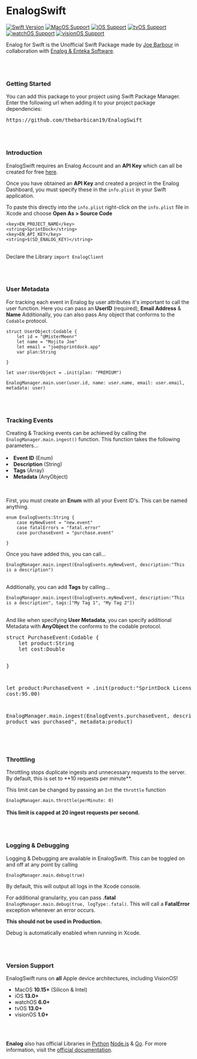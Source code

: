 <h1>EnalogSwift</h1>

[![Swift Version](https://img.shields.io/badge/Swift-5.x-orange.svg)]()
[![MacOS Support](https://img.shields.io/badge/MacOS-10.14+-green)]()
[![iOS Support](https://img.shields.io/badge/iOS-11.0+-green)]()
[![tvOS Support](https://img.shields.io/badge/tvOS-11.0+-green)]()
[![watchOS Support](https://img.shields.io/badge/watchOS-4.0+-green)]()
[![visionOS Support](https://img.shields.io/badge/visionOS-1.0+-green)]()


Enalog for Swift is the Unofficial Swift Package made by <a href="https://twitter.com/mistermeenr">Joe Barbour</a> in collaboration with <a href="https://enalog.app/">Enalog & Enteka Software</a>.

<br/><br/>
<h3>Getting Started</h3>
<p>You can add this package to your project using Swift Package Manager. Enter the following url when adding it to your project package dependencies:</p>

<pre>https://github.com/thebarbican19/EnalogSwift</pre>
<br/><br/>
<h3>Introduction</h3>
<p>EnalogSwift requires an Enalog Account and an <strong>API Key</strong> which can all be created for free <a href="https://dash.enalog.app/organisation">here</a>.</p>
<p>Once you have obtained an <strong>API Key</strong> and created a project in the Enalog Dashboard, you must specify these in the <code>info.plist</code> in your Swift application.</p>
<p>To paste this directly into the <code>info.plist</code> right-click on the <code>info.plist</code> file in Xcode and choose <strong>Open As > Source Code</strong></p>

```
<key>EN_PROJECT_NAME</key>
<string>SprintDock</string>
<key>EN_API_KEY</key>
<string>$(SD_ENALOG_KEY)</string>
```

<br/>
Declare the Library <code>import EnalogClient</code>
	
<br/><br/>
<h3>User Metadata</h3>
<p><p>
<p>For tracking each event in Enalog by user attributes it's important to call the user function. Here you can pass an <strong>UserID</strong> (required), <strong>Email Address</strong> & <strong>Name</strong> Additionally, you can also pass Any object that conforms to the <code>Codable</code> protocol. </p>

```
struct UserObject:Codable {
    let id = "@MisterMeenr"
    let name = "Mojito Joe"
    let email = "joe@sprintdock.app"
    var plan:String
                                
}
                            
let user:UserObject = .init(plan: "PREMIUM")

EnalogManager.main.user(user.id, name: user.name, email: user.email, metadata: user)
```
  <br/><br/>
<h3>Tracking Events</h3>
Creating & Tracking events can be achieved by calling the <code>EnalogManager.main.ingest()</code> function. This function takes the following parameters...
<br/><br/>
<li><strong>Event ID</strong> (Enum)</li>
<li><strong>Description</strong> (String)</li>
<li><strong>Tags</strong> (Array<String>)</li>
<li><strong>Metadata</strong> (AnyObject)</li>

<br/><br/>
First, you must create an <strong>Enum</strong> with all your Event ID's. This can be named anything. 

```
enum EnalogEvents:String {
    case myNewEvent = "new.event"
    case fatalErrors = "fatal.error"
    case purchaseEvent = "purchase.event"

}
```

<p>Once you have added this, you can call...</p> <code>EnalogManager.main.ingest(EnalogEvents.myNewEvent, description:"This is a description")</code>
  <br/><br/>
<p>Additionally, you can add <strong>Tags</strong> by calling...</p> <code>EnalogManager.main.ingest(EnalogEvents.myNewEvent, description:"This is a description", tags:["My Tag 1", "My Tag 2"])</code>
 <br/><br/>
<p>And like when specifying <strong>User Metadata</strong>, you can specify additional Metadata with <strong>AnyObject</strong> the conforms to the codable protocol.</p>
<pre>
struct PurchaseEvent:Codable {
    let product:String
    let cost:Double
	
}

let product:PurchaseEvent = .init(product:"SprintDock License", cost:95.00)

EnalogManager.main.ingest(EnalogEvents.purchaseEvent, description:"A product was purchased", metadata:product)</pre>

<br/><br/>
<h3>Throttling</h3>
<p>Throttling stops duplicate ingests and unnecessary requests to the server. By default, this is set to **10 requests per minute**.</p>
<p>This limit can be changed by passing an <code>Int</code> the <code>throttle</code> function</p> 
<code>EnalogManager.main.throttle(perMinute: 0)</code>
<br/><br/>
<strong>This limit is capped at 20 ingest requests per second.</strong>

<br/><br/>
<h3>Logging & Debugging</h3>
<p>Logging & Debugging are available in EnalogSwift. This can be toggled on and off at any point by calling</p> 
<code>EnalogManager.main.debug(true)</code><p></p>By default, this will output all logs in the Xcode console.</p>
<p></p>For additional granularity, you can pass <strong>.fatal</strong> <code>EnalogManager.main.debug(true, logType:.fatal)</code>. This will call a <strong>FatalError</strong> exception whenever an error occurs.</p><p></p><strong>This should not be used in Production.</strong></p>
<p>Debug is automatically enabled when running in Xcode.</p>
<br/><br/>

<h3>Version Support</h3>

EnalogSwift runs on **all** Apple device architectures, including  VisionOS! <br/>
 - MacOS **10.15+** (Silicon & Intel)<br/>
 - iOS **13.0+**<br/>
 - watchOS **6.0+**<br/>
 - tvOS **13.0+**<br/>
 - visionOS **1.0+**<br/>

<br/><br/>

<strong>Enalog</strong> also has official Libraries in <a href="https://docs.enalog.app/packages/python">Python</a> <a href="https://docs.enalog.app/packages/node-js">Node.js</a> & <a href="https://docs.enalog.app/packages/go">Go</a>. For more information, visit the <a href="https://docs.enalog.app/">official documentation</a>.


